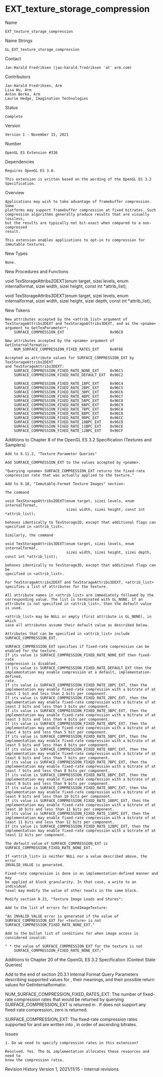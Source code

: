 # EXT_texture_storage_compression

Name

    EXT_texture_storage_compression

Name Strings

    GL_EXT_texture_storage_compression


Contact

    Jan-Harald Fredriksen (jan-harald.fredriksen 'at' arm.com)

Contributors

    Jan-Harald Fredriksen, Arm
    Lisa Wu, Arm
    Anton Berko, Arm
    Laurie Hedge, Imagination Technologies

Status

    Complete

Version

    Version 1 - November 15, 2021

Number

    OpenGL ES Extension #336

Dependencies

    Requires OpenGL ES 3.0.

    This extension is written based on the wording of the OpenGL ES 3.2
    Specification.

Overview

    Applications may wish to take advantage of framebuffer compression. Some
    platforms may support framebuffer compression at fixed bitrates. Such
    compression algorithms generally produce results that are visually lossless,
    but the results are typically not bit-exact when compared to a non-compressed
    result.

    This extension enables applications to opt-in to compression for
    immutable textures.

New Types

    None.

New Procedures and Functions

   void TexStorageAttribs2DEXT(enum target, sizei levels, enum internalformat,
                               sizei width, sizei height, const int *attrib_list);

   void TexStorageAttribs3DEXT(enum target, sizei levels, enum internalformat,
                               sizei width, sizei height, sizei depth, const int *attrib_list);


New Tokens

    New attributes accepted by the <attrib_list> argument of
    TexStorageAttribs2DEXT and TexStorageAttribs3DEXT, and as the <pname>
    argument to GetTexParameter*:
        SURFACE_COMPRESSION_EXT                     0x96C0

    New attributes accepted by the <pname> argument of
    GetInternalformativ:
        NUM_SURFACE_COMPRESSION_FIXED_RATES_EXT     0x8F6E

    Accepted as attribute values for SURFACE_COMPRESSION_EXT by TexStorageAttribs2DEXT
    and TexStorageAttribs3DEXT:
        SURFACE_COMPRESSION_FIXED_RATE_NONE_EXT     0x96C1
        SURFACE_COMPRESSION_FIXED_RATE_DEFAULT_EXT  0x96C2

        SURFACE_COMPRESSION_FIXED_RATE_1BPC_EXT     0x96C4
        SURFACE_COMPRESSION_FIXED_RATE_2BPC_EXT     0x96C5
        SURFACE_COMPRESSION_FIXED_RATE_3BPC_EXT     0x96C6
        SURFACE_COMPRESSION_FIXED_RATE_4BPC_EXT     0x96C7
        SURFACE_COMPRESSION_FIXED_RATE_5BPC_EXT     0x96C8
        SURFACE_COMPRESSION_FIXED_RATE_6BPC_EXT     0x96C9
        SURFACE_COMPRESSION_FIXED_RATE_7BPC_EXT     0x96CA
        SURFACE_COMPRESSION_FIXED_RATE_8BPC_EXT     0x96CB
        SURFACE_COMPRESSION_FIXED_RATE_9BPC_EXT     0x96CC
        SURFACE_COMPRESSION_FIXED_RATE_10BPC_EXT    0x96CD
        SURFACE_COMPRESSION_FIXED_RATE_11BPC_EXT    0x96CE
        SURFACE_COMPRESSION_FIXED_RATE_12BPC_EXT    0x96CF

Additions to Chapter 8 of the OpenGL ES 3.2 Specification (Textures and
Samplers)

    Add to 8.11.2, "Texture Parameter Queries"

    Add SURFACE_COMPRESSION_EXT to the values accepted by <pname>.

    "Querying <pname> SURFACE_COMPRESSION_EXT returns the fixed-rate
    compression rate that was actually applied to the texture."

    Add to 8.18, "Immutable-Format Texture Images" section:

    The command

    void TexStorageAttribs2DEXT(enum target, sizei levels, enum internalformat,
                                sizei width, sizei height, const int *attrib_list);

    behaves identically to TexStorage2D, except that additional flags can
    specified in <attrib_list>.

    Similarly, the command

    void TexStorageAttribs3DEXT(enum target, sizei levels, enum internalformat,
                                sizei width, sizei height, sizei depth, const int *attrib_list);

    behaves identically to TexStorage3D, except that additional flags can be
    specified in <attrib_list>.

    For TexStorageAttribs2DEXT and TexStorageAttribs3DEXT, <attrib_list>
    specifies a list of attributes for the texture.

    All attribute names in <attrib_list> are immediately followed by the
    corresponding value. The list is terminated with GL_NONE. If an
    attribute is not specified in <attrib_list>, then the default value
    is used.

    <attrib_list> may be NULL or empty (first attribute is GL_NONE), in which
    case all attributes assume their default value as described below.

    Attributes that can be specified in <attrib_list> include
    SURFACE_COMPRESSION_EXT.

    SURFACE_COMPRESSION_EXT specifies if fixed-rate compression can be
    enabled for the texture.
    If its value is SURFACE_COMPRESSION_FIXED_RATE_NONE_EXT then fixed-rate
    compression is disabled.
    If its value is SURFACE_COMPRESSION_FIXED_RATE_DEFAULT_EXT then the
    implementation may enable compression at a default, implementation-defined,
    rate.
    If its value is SURFACE_COMPRESSION_FIXED_RATE_1BPC_EXT, then the
    implementation may enable fixed-rate compression with a bitrate of at
    least 1 bit and less than 2 bits per component.
    If its value is SURFACE_COMPRESSION_FIXED_RATE_2BPC_EXT, then the
    implementation may enable fixed-rate compression with a bitrate of at
    least 2 bits and less than 3 bits per component.
    If its value is SURFACE_COMPRESSION_FIXED_RATE_3BPC_EXT, then the
    implementation may enable fixed-rate compression with a bitrate of at
    least 3 bits and less than 4 bits per component.
    If its value is SURFACE_COMPRESSION_FIXED_RATE_4BPC_EXT, then the
    implementation may enable fixed-rate compression with a bitrate of at
    least 4 bits and less than 5 bit per component.
    If its value is SURFACE_COMPRESSION_FIXED_RATE_5BPC_EXT, then the
    implementation may enable fixed-rate compression with a bitrate of at
    least 5 bits and less than 6 bits per component.
    If its value is SURFACE_COMPRESSION_FIXED_RATE_6BPC_EXT, then the
    implementation may enable fixed-rate compression with a bitrate of at
    least 6 bits and less than 7 bits per component.
    If its value is SURFACE_COMPRESSION_FIXED_RATE_7BPC_EXT, then the
    implementation may enable fixed-rate compression with a bitrate of at
    least 7 bits and less than 8 bits per component.
    If its value is SURFACE_COMPRESSION_FIXED_RATE_8BPC_EXT, then the
    implementation may enable fixed-rate compression with a bitrate of at
    least 8 bits and less than 9 bits per component.
    If its value is SURFACE_COMPRESSION_FIXED_RATE_9BPC_EXT, then the
    implementation may enable fixed-rate compression with a bitrate of at
    least 9 bits and less than 10 bits per component.
    If its value is SURFACE_COMPRESSION_FIXED_RATE_10BPC_EXT, then the
    implementation may enable fixed-rate compression with a bitrate of at
    least 10 bits and less than 11 bits per component.
    If its value is SURFACE_COMPRESSION_FIXED_RATE_11BPC_EXT, then the
    implementation may enable fixed-rate compression with a bitrate of at
    least 11 bits and less than 12 bits per component.
    If its value is SURFACE_COMPRESSION_FIXED_RATE_12BPC_EXT, then the
    implementation may enable fixed-rate compression with a bitrate of at
    least 12 bits per component.

    The default value of SURFACE_COMPRESSION_EXT is
    SURFACE_COMPRESSION_FIXED_RATE_NONE_EXT.

    If <attrib_list> is neither NULL nor a value described above, the error
    INVALID_VALUE is generated.

    Fixed-rate compression is done in an implementation-defined manner and may
    be applied at block granularity. In that case, a write to an individual
    texel may modify the value of other texels in the same block.

    Modify section 8.23, "Texture Image Loads and Stores":

    Add to the list of errors for BindImageTexture:

    "An INVALID_VALUE error is generated if the value of
    SURFACE_COMPRESSION_EXT for <texture> is not
    SURFACE_COMPRESSION_FIXED_RATE_NONE_EXT."

    Add to the bullet list of conditions for when image access is considered invalid:

    " * the value of SURFACE_COMPRESSION_EXT for the texture is not
        SURFACE_COMPRESSION_FIXED_RATE_NONE_EXT;"

Additions to Chapter 20 of the OpenGL ES 3.2 Specification (Context State Queries)

   Add to the end of section 20.3.1 Internal Format Query Parameters describing
   supported values for <pname>, their meanings, and their possible return values
   for GetInternalformativ:

   NUM_SURFACE_COMPRESSION_FIXED_RATES_EXT: The number of fixed-rate compression
   rates that would be returned by querying SURFACE_COMPRESSION_EXT is returned
   in <params>. If <internalformat> does not support any fixed-rate compression,
   zero is returned.

   SURFACE_COMPRESSION_EXT: The fixed-rate compression rates supported for
   <internalformat> and <target> are written into <params>, in order of
   ascending bitrates.

Issues

    1. Do we need to specify compression rates in this extension?

    Resolved. Yes. The GL implementation allocates these resources and need to
    know the compression ratio.

Revision History
    Version 1, 2021/11/15
      - Internal revisions
